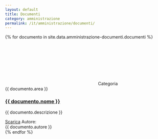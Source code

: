 ```yaml
---
layout: default
title: Documenti
category: amministrazione
permalink: /it/amministrazione/documenti/
---
```


<div class="row">
  {% for documento in site.data.amministrazione-documenti.documenti %}
    <div class="col-12 col-lg-6">
      <div class="card-wrapper">
        <div class="card">
          <div class="card-body">
            <div class="categoryicon-top">
              <svg class="icon">
                <use href="/bootstrap-italia/dist/svg/sprites.svg#it-file"></use>
              </svg>
              <span class="text">Categoria<br>{{ documento.area }}</span>
            </div>
            <a href="{{ documento.link }}">
              <h3 class="card-title h5">{{ documento.nome }}</h3>
            </a>
            <p class="card-text font-serif">{{ documento.descrizione }}</p>
            <a href="{{ documento.link }}" class="button">Scarica</a>
            <span class="text">Autore: <br>{{ documento.autore }}</span>
          </div>
        </div>
      </div>
    </div>
    <!--end col-->
  {% endfor %}
</div>
<!--end row-->

